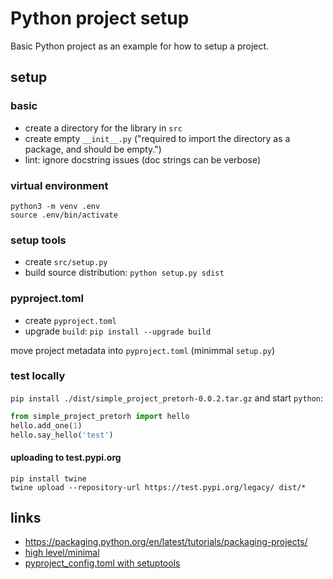 # Python project setup

Basic Python project as an example for how to setup a project.

## setup

### basic

- create a directory for the library in `src`
- create empty `__init__.py` ("required to import the directory as a package, and should be empty.")
- lint: ignore docstring issues (doc strings can be verbose)

### virtual environment

```
python3 -m venv .env
source .env/bin/activate
```

### setup tools

- create `src/setup.py`
- build source distribution: `python setup.py sdist`

### pyproject.toml

- create `pyproject.toml`
- upgrade `build`: `pip install --upgrade build`

move project metadata into `pyproject.toml` (minimmal `setup.py`)

### test locally

`pip install ./dist/simple_project_pretorh-0.0.2.tar.gz` and start `python`:

```python
from simple_project_pretorh import hello
hello.add_one(1)
hello.say_hello('test')
```

#### uploading to test.pypi.org

```
pip install twine
twine upload --repository-url https://test.pypi.org/legacy/ dist/*
```

## links

- https://packaging.python.org/en/latest/tutorials/packaging-projects/
- [high level/minimal](https://stackoverflow.com/a/47298178)
- [pyproject_config.toml with setuptools](https://setuptools.pypa.io/en/latest/userguide/pyproject_config.html)
